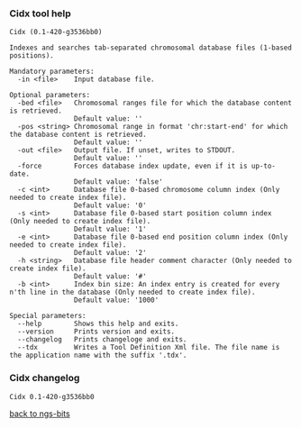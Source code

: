### Cidx tool help
	Cidx (0.1-420-g3536bb0)
	
	Indexes and searches tab-separated chromosomal database files (1-based positions).
	
	Mandatory parameters:
	  -in <file>    Input database file.
	
	Optional parameters:
	  -bed <file>   Chromosomal ranges file for which the database content is retrieved.
	                Default value: ''
	  -pos <string> Chromosomal range in format 'chr:start-end' for which the database content is retrieved.
	                Default value: ''
	  -out <file>   Output file. If unset, writes to STDOUT.
	                Default value: ''
	  -force        Forces database index update, even if it is up-to-date.
	                Default value: 'false'
	  -c <int>      Database file 0-based chromosome column index (Only needed to create index file).
	                Default value: '0'
	  -s <int>      Database file 0-based start position column index (Only needed to create index file).
	                Default value: '1'
	  -e <int>      Database file 0-based end position column index (Only needed to create index file).
	                Default value: '2'
	  -h <string>   Database file header comment character (Only needed to create index file).
	                Default value: '#'
	  -b <int>      Index bin size: An index entry is created for every n'th line in the database (Only needed to create index file).
	                Default value: '1000'
	
	Special parameters:
	  --help        Shows this help and exits.
	  --version     Prints version and exits.
	  --changelog   Prints changeloge and exits.
	  --tdx         Writes a Tool Definition Xml file. The file name is the application name with the suffix '.tdx'.
	
### Cidx changelog
	Cidx 0.1-420-g3536bb0
	
[back to ngs-bits](https://github.com/imgag/ngs-bits)